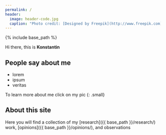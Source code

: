 ```yaml
---
permalink: / 
header:
  image: header-code.jpg
  caption: "Photo credit: [Designed by Freepik](http://www.freepik.com)"
---
```


{% include base_path %}

Hi there, this is __Konstantin__

## People say about me

* lorem
* ipsum 
* veritas

To learn more about me click on my pic
{: .small}

## About this site

Here you will find a collection of my [research]({{ base_path }}/research/) work, [opinions]({{ base_path }}/opinions/), and observations




